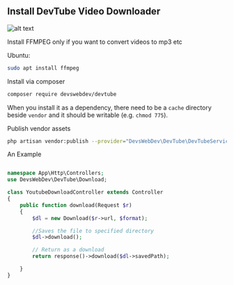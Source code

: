 ## Install DevTube Video Downloader

![alt text](https://devtube.devswebdev.com/img/Screenshot%20from%202018-05-26%2013-54-19.png "devbeats banner")


Install FFMPEG only if you want to convert videos to mp3 etc

Ubuntu:

```bash
sudo apt install ffmpeg
```


Install via composer

```bash
composer require devswebdev/devtube
```

When you install it as a dependency, there need to be a `cache` directory beside `vendor`
and it should be writable (e.g. `chmod 775`).


<!-- The package will automatically register itself.

```bash
php artisan vendor:publish --provider="DevsWebDev\DevTube\DevTubeServiceProvider" --tag="migrations"
`` -->

Publish vendor assets

```bash
php artisan vendor:publish --provider="DevsWebDev\DevTube\DevTubeServiceProvider"
```


An Example

```php

namespace App\Http\Controllers;
use DevsWebDev\DevTube\Download;

class YoutubeDownloadController extends Controller
{
    public function download(Request $r)
    {
        $dl = new Download($r->url, $format);

        //Saves the file to specified directory
        $dl->download();

        // Return as a download
        return response()->download($dl->savedPath);

    }
}
```
